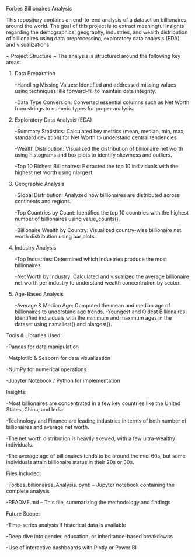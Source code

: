 Forbes Billionaires Analysis

This repository contains an end-to-end analysis of a dataset on billionaires around the world. The goal of this project is to extract meaningful insights regarding the demographics, geography, industries, and wealth distribution of billionaires using data preprocessing, exploratory data analysis (EDA), and visualizations.

~ Project Structure ~
The analysis is structured around the following key areas:

 1. Data Preparation

    -Handling Missing Values:
      Identified and addressed missing values using techniques like forward-fill to maintain data integrity.

    -Data Type Conversion:
      Converted essential columns such as Net Worth from strings to numeric types for proper analysis.

  3. Exploratory Data Analysis (EDA)

     -Summary Statistics:
       Calculated key metrics (mean, median, min, max, standard deviation) for Net Worth to understand central tendencies.

     -Wealth Distribution:
       Visualized the distribution of billionaire net worth using histograms and box plots to identify skewness and outliers.

     -Top 10 Richest Billionaires:
       Extracted the top 10 individuals with the highest net worth using nlargest.

  5. Geographic Analysis

     -Global Distribution:
       Analyzed how billionaires are distributed across continents and regions.

     -Top Countries by Count: 
        Identified the top 10 countries with the highest number of billionaires using value_counts().

     -Billionaire Wealth by Country:
        Visualized country-wise billionaire net worth distribution using bar plots.

  7. Industry Analysis

     -Top Industries:
       Determined which industries produce the most billionaires.

     -Net Worth by Industry:
       Calculated and visualized the average billionaire net worth per industry to understand wealth concentration by sector.

  9. Age-Based Analysis

     -Average & Median Age:
       Computed the mean and median age of billionaires to understand age trends.
     -Youngest and Oldest Billionaires:
       Identified individuals with the minimum and maximum ages in the dataset using nsmallest() and nlargest().

Tools & Libraries Used:

-Pandas for data manipulation

-Matplotlib & Seaborn for data visualization

-NumPy for numerical operations

-Jupyter Notebook / Python for implementation

Insights:

-Most billionaires are concentrated in a few key countries like the United States, China, and India.

-Technology and Finance are leading industries in terms of both number of billionaires and average net worth.

-The net worth distribution is heavily skewed, with a few ultra-wealthy individuals.

-The average age of billionaires tends to be around the mid-60s, but some individuals attain billionaire status in their 20s or 30s.

Files Included:

-Forbes_billionaires_Analysis.ipynb – Jupyter notebook containing the complete analysis

-README.md – This file, summarizing the methodology and findings

Future Scope:

-Time-series analysis if historical data is available

-Deep dive into gender, education, or inheritance-based breakdowns

-Use of interactive dashboards with Plotly or Power BI
